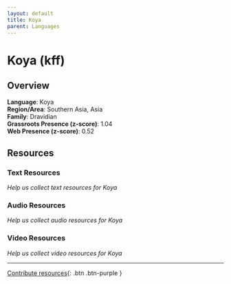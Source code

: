 ```yaml
---
layout: default
title: Koya
parent: Languages
---
```


# Koya (kff)

## Overview

**Language**: Koya  
**Region/Area**: Southern Asia, Asia  
**Family**: Dravidian  
**Grassroots Presence (z-score)**: 1.04  
**Web Presence (z-score)**: 0.52  

## Resources

### Text Resources
*Help us collect text resources for Koya*

### Audio Resources
*Help us collect audio resources for Koya*

### Video Resources
*Help us collect video resources for Koya*

---

[Contribute resources](https://forms.office.com/e/1SfLJx3u1r){: .btn .btn-purple }
